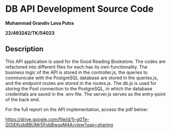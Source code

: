 # DB API Development Source Code

**Muhammad Grandiv Lava Putra**

**22/493242/TK/54023**

## Description

This API application is used for the Good Reading Bookstore. The codes are refactored into different files for each has its own functionality. The business logic of the API is stored in the controller.js, the queries to communicate with the PostgreSQL database are stored in the queries.js, and the endpoint routes are stored in the routes.js. The db.js is used for storing the Pool connection to the PostgreSQL, in which the database credentials are saved in the .env file. The server.js serves as the entry-point of the back end.

For the full report on the API implementation, access the pdf below:

https://drive.google.com/file/d/1j-g0Te-Gl3iEKujb8BUMr5FobBwsqM4A/view?usp=sharing

